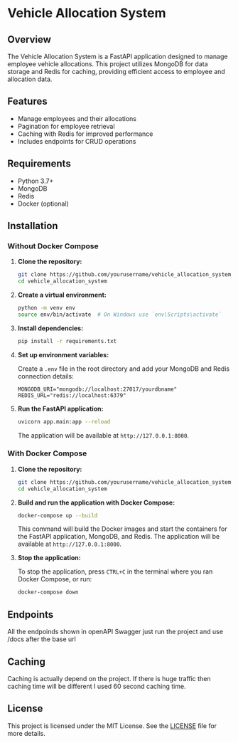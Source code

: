 


# Vehicle Allocation System

## Overview

The Vehicle Allocation System is a FastAPI application designed to manage employee vehicle allocations. This project utilizes MongoDB for data storage and Redis for caching, providing efficient access to employee and allocation data.

## Features

- Manage employees and their allocations
- Pagination for employee retrieval
- Caching with Redis for improved performance
- Includes endpoints for CRUD operations

## Requirements

- Python 3.7+
- MongoDB
- Redis
- Docker (optional)

## Installation

### Without Docker Compose

1. **Clone the repository:**

   ```bash
   git clone https://github.com/yourusername/vehicle_allocation_system.git
   cd vehicle_allocation_system
   ```

2. **Create a virtual environment:**

   ```bash
   python -m venv env
   source env/bin/activate  # On Windows use `env\Scripts\activate`
   ```

3. **Install dependencies:**

   ```bash
   pip install -r requirements.txt
   ```

4. **Set up environment variables:**

   Create a `.env` file in the root directory and add your MongoDB and Redis connection details:

   ```plaintext
   MONGODB_URI="mongodb://localhost:27017/yourdbname"
   REDIS_URL="redis://localhost:6379"
   ```

5. **Run the FastAPI application:**

   ```bash
   uvicorn app.main:app --reload
   ```

   The application will be available at `http://127.0.0.1:8000`.

### With Docker Compose

1. **Clone the repository:**

   ```bash
   git clone https://github.com/yourusername/vehicle_allocation_system.git
   cd vehicle_allocation_system
   ```

2. **Build and run the application with Docker Compose:**

   ```bash
   docker-compose up --build
   ```

   This command will build the Docker images and start the containers for the FastAPI application, MongoDB, and Redis. The application will be available at `http://127.0.0.1:8000`.

3. **Stop the application:**

   To stop the application, press `CTRL+C` in the terminal where you ran Docker Compose, or run:

   ```bash
   docker-compose down
   ```

## Endpoints

All the endpoinds shown in openAPI Swagger
just run the project and use /docs after the base url

## Caching

Caching is actually depend on the project. If there is huge traffic then caching time will be different
I used 60 second caching time.

## License

This project is licensed under the MIT License. See the [LICENSE](LICENSE) file for more details.
```



